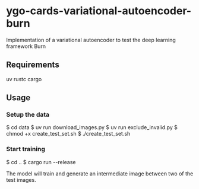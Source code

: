 # ygo-cards-variational-autoencoder-burn
Implementation of a variational autoencoder to test the deep learning framework Burn

## Requirements

uv
rustc
cargo

## Usage

### Setup the data

$ cd data
$ uv run download_images.py 
$ uv run exclude_invalid.py 
$ chmod +x create_test_set.sh
$ ./create_test_set.sh

### Start training

$ cd ..
$ cargo run --release

The model will train and generate an intermediate image between two of the test images.
